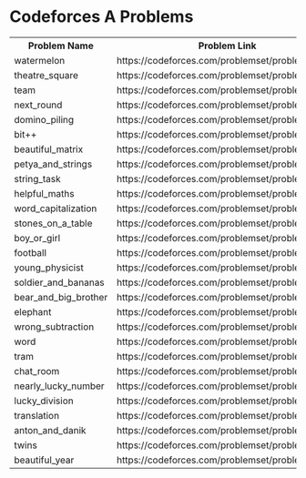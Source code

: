 <h1>Codeforces A Problems</h1>
<table>
	<tr>
		<th>Problem Name</th>
		<th>Problem Link</th>
	</tr>
	<tr>
		<td>watermelon</td>
		<td>https://codeforces.com/problemset/problem/4/A</td>
	</tr>
	<tr>
		<td>theatre_square</td>
		<td>https://codeforces.com/problemset/problem/1/A</td>
	</tr>
	<tr>
		<td>team</td>
		<td>https://codeforces.com/problemset/problem/231/A</td>
	</tr>
	<tr>
		<td>next_round</td>
		<td>https://codeforces.com/problemset/problem/158/A</td>
	</tr>
	<tr>
		<td>domino_piling</td>
		<td>https://codeforces.com/problemset/problem/50/A</td>
	</tr>
	<tr>
		<td>bit++</td>
		<td>https://codeforces.com/problemset/problem/282/A</td>
	</tr>
	<tr>
		<td>beautiful_matrix</td>
		<td>https://codeforces.com/problemset/problem/263/A</td>
	</tr>
	<tr>
		<td>petya_and_strings</td>
		<td>https://codeforces.com/problemset/problem/112/A</td>
	</tr>
	<tr>
		<td>string_task</td>
		<td>https://codeforces.com/problemset/problem/118/A</td>
	</tr>
	<tr>
		<td>helpful_maths</td>
		<td>https://codeforces.com/problemset/problem/339/A</td>
	</tr>
	<tr>
		<td>word_capitalization</td>
		<td>https://codeforces.com/problemset/problem/281/A</td>
	</tr>
	<tr>
		<td>stones_on_a_table</td>
		<td>https://codeforces.com/problemset/problem/266/A</td>
	</tr>
	<tr>
		<td>boy_or_girl</td>
		<td>https://codeforces.com/problemset/problem/236/A</td>
	</tr>
	<tr>
		<td>football</td>
		<td>https://codeforces.com/problemset/problem/96/A</td>
	</tr>
	<tr>
		<td>young_physicist</td>
		<td>https://codeforces.com/problemset/problem/69/A</td>
	</tr>
	<tr>
		<td>soldier_and_bananas</td>
		<td>https://codeforces.com/problemset/problem/546/A</td>
	</tr>
	<tr>
		<td>bear_and_big_brother</td>
		<td>https://codeforces.com/problemset/problem/791/A</td>
	</tr>
	<tr>
		<td>elephant</td>
		<td>https://codeforces.com/problemset/problem/617/A</td>
	</tr>
	<tr>
		<td>wrong_subtraction</td>
		<td>https://codeforces.com/problemset/problem/977/A</td>
	</tr>
	<tr>
		<td>word</td>
		<td>https://codeforces.com/problemset/problem/59/A</td>
	</tr>
	<tr>
		<td>tram</td>
		<td>https://codeforces.com/problemset/problem/116/A</td>
	</tr>
	<tr>
		<td>chat_room</td>
		<td>https://codeforces.com/problemset/problem/58/A</td>
	</tr>
	<tr>
		<td>nearly_lucky_number</td>
		<td>https://codeforces.com/problemset/problem/110/A</td>
	</tr>
	<tr>
		<td>lucky_division</td>
		<td>https://codeforces.com/problemset/problem/122/A</td>
	</tr>
	<tr>
		<td>translation</td>
		<td>https://codeforces.com/problemset/problem/41/A</td>
	</tr>
	<tr>
		<td>anton_and_danik</td>
		<td>https://codeforces.com/problemset/problem/734/A</td>
	</tr>
	<tr>
		<td>twins</td>
		<td>https://codeforces.com/problemset/problem/160/A</td>
	</tr>
	<tr>
		<td>beautiful_year</td>
		<td>https://codeforces.com/problemset/problem/271/A</td>
	</tr>
</table>
